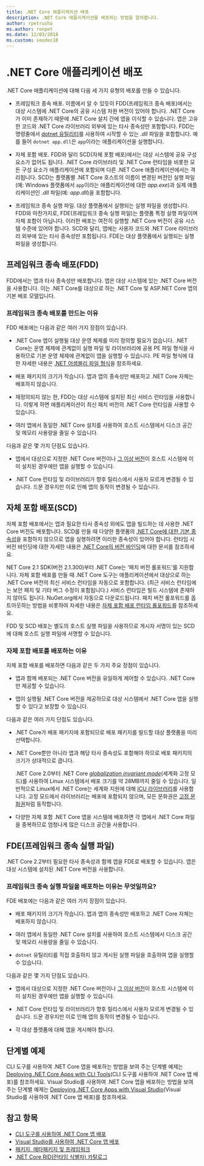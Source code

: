 ```yaml
---
title: .NET Core 애플리케이션 배포
description: .NET Core 애플리케이션을 배포하는 방법을 알아봅니다.
author: rpetrusha
ms.author: ronpet
ms.date: 12/03/2018
ms.custom: seodec18
---
```

# <a name="net-core-application-deployment"></a>.NET Core 애플리케이션 배포

.NET Core 애플리케이션에 대해 다음 세 가지 유형의 배포를 만들 수 있습니다.

- 프레임워크 종속 배포. 이름에서 알 수 있듯이 FDD(프레임워크 종속 배포)에서는 대상 시스템에 .NET Core의 공유 시스템 차원 버전이 있어야 합니다. .NET Core가 이미 존재하기 때문에 .NET Core 설치 간에 앱을 이식할 수 있습니다. 앱은 고유한 코드와 .NET Core 라이브러리 외부에 있는 타사 종속성만 포함합니다. FDD는 명령줄에서 [dotnet 유틸리티](../tools/dotnet.md)를 사용하여 시작할 수 있는 *.dll* 파일을 포함합니다. 예를 들어 `dotnet app.dll`은 `app`이라는 애플리케이션을 실행합니다.

- 자체 포함 배포. FDD와 달리 SCD(자체 포함 배포)에서는 대상 시스템에 공유 구성 요소가 없어도 됩니다. .NET Core 라이브러리 및 .NET Core 런타임을 비롯한 모든 구성 요소가 애플리케이션에 포함되며 다른 .NET Core 애플리케이션에서는 격리됩니다. SCD는 플랫폼별 .NET Core 호스트의 이름이 변경된 버전인 실행 파일(예: Windows 플랫폼에서 `app`이라는 애플리케이션에 대한 *app.exe*)과 실제 애플리케이션인 *.dll* 파일(예: *app.dll*)을 포함합니다.

- 프레임워크 종속 실행 파일. 대상 플랫폼에서 실행되는 실행 파일을 생성합니다. FDD와 마찬가지로, FDE(프레임워크 종속 실행 파일)는 플랫폼 특정 실행 파일이며 자체 포함이 아닙니다. 이러한 배포는 여전히 실행할 .NET Core 버전이 공유 시스템 수준에 있어야 합니다. SCD와 달리, 앱에는 사용자 코드와 .NET Core 라이브러리 외부에 있는 타사 종속성만 포함됩니다. FDE는 대상 플랫폼에서 실행되는 실행 파일을 생성합니다.

## <a name="framework-dependent-deployments-fdd"></a>프레임워크 종속 배포(FDD)

FDD에서는 앱과 타사 종속성만 배포합니다. 앱은 대상 시스템에 있는 .NET Core 버전을 사용합니다. 이는 .NET Core를 대상으로 하는 .NET Core 및 ASP.NET Core 앱의 기본 배포 모델입니다.

### <a name="why-create-a-framework-dependent-deployment"></a>프레임워크 종속 배포를 만드는 이유

FDD 배포에는 다음과 같은 여러 가지 장점이 있습니다.

- .NET Core 앱이 실행될 대상 운영 체제를 미리 정의할 필요가 없습니다. .NET Core는 운영 체제에 관계없이 실행 파일 및 라이브러리에 공용 PE 파일 형식을 사용하므로 기본 운영 체제에 관계없이 앱을 실행할 수 있습니다. PE 파일 형식에 대한 자세한 내용은 [.NET 어셈블리 파일 형식](../../standard/assembly-format.md)을 참조하세요.

- 배포 패키지의 크기가 작습니다. 앱과 앱의 종속성만 배포하고 .NET Core 자체는 배포하지 않습니다.

- 재정의되지 않는 한, FDD는 대상 시스템에 설치된 최신 서비스 런타임을 사용합니다. 이렇게 하면 애플리케이션이 최신 패치 버전의 .NET Core 런타임을 사용할 수 있습니다. 

- 여러 앱에서 동일한 .NET Core 설치를 사용하여 호스트 시스템에서 디스크 공간 및 메모리 사용량을 줄일 수 있습니다.

다음과 같은 몇 가지 단점도 있습니다.

- 앱에서 대상으로 지정한 .NET Core 버전이나 [그 이상 버전](../versions/selection.md#framework-dependent-apps-roll-forward)이 호스트 시스템에 이미 설치된 경우에만 앱을 실행할 수 있습니다.

- .NET Core 런타임 및 라이브러리가 향후 릴리스에서 사용자 모르게 변경될 수 있습니다. 드문 경우지만 이로 인해 앱의 동작이 변경될 수 있습니다.

## <a name="self-contained-deployments-scd"></a>자체 포함 배포(SCD)

자체 포함 배포에서는 앱과 필요한 타사 종속성 외에도 앱을 빌드하는 데 사용한 .NET Core 버전도 배포합니다. SCD를 만들 때 다양한 플랫폼의 [.NET Core에 대한 기본 종속성](https://github.com/dotnet/core/blob/master/Documentation/prereqs.md)을 포함하지 않으므로 앱을 실행하려면 이러한 종속성이 있어야 합니다. 런타임 시 버전 바인딩에 대한 자세한 내용은 [.NET Core의 버전 바인딩](../versions/selection.md)에 대한 문서를 참조하세요.

NET Core 2.1 SDK(버전 2.1.300)부터 .NET Core는 ‘패치 버전 롤포워드’를 지원합니다. 자체 포함 배포를 만들 때 .NET Core 도구는 애플리케이션에서 대상으로 하는 .NET Core 버전의 최신 서비스 런타임을 자동으로 포함합니다. (최근 서비스 런타임에는 보안 패치 및 기타 버그 수정이 포함됩니다.) 서비스 런타임은 빌드 시스템에 존재하지 않아도 됩니다. NuGet.org에서 자동으로 다운로드됩니다. 패치 버전 롤포워드를 옵트아웃하는 방법을 비롯하여 자세한 내용은 [자체 포함 배포 런타임 롤포워드](runtime-patch-selection.md)를 참조하세요.

FDD 및 SCD 배포는 별도의 호스트 실행 파일을 사용하므로 게시자 서명이 있는 SCD에 대해 호스트 실행 파일에 서명할 수 있습니다.

### <a name="why-deploy-a-self-contained-deployment"></a>자체 포함 배포를 배포하는 이유

자체 포함 배포를 배포하면 다음과 같은 두 가지 주요 장점이 있습니다.

- 앱과 함께 배포되는 .NET Core 버전을 유일하게 제어할 수 있습니다. .NET Core만 제공할 수 있습니다.

- 앱이 실행될 .NET Core 버전을 제공하므로 대상 시스템에서 .NET Core 앱을 실행할 수 있다고 보장할 수 있습니다.

다음과 같은 여러 가지 단점도 있습니다.

- .NET Core가 배포 패키지에 포함되므로 배포 패키지를 빌드할 대상 플랫폼을 미리 선택합니다.

- .NET Core뿐만 아니라 앱과 해당 타사 종속성도 포함해야 하므로 배포 패키지의 크기가 상대적으로 큽니다.

  .NET Core 2.0부터 .NET Core [*globalization invariant mode*](https://github.com/dotnet/corefx/blob/master/Documentation/architecture/globalization-invariant-mode.md)(세계화 고정 모드)를 사용하여 Linux 시스템에서 배포 크기를 약 28MB까지 줄일 수 있습니다. 일반적으로 Linux에서 .NET Core는 세계화 지원에 대해 [ICU 라이브러리](https://github.com/dotnet/docs/issues/http%22//icu-project.org)를 사용합니다. 고정 모드에서 라이브러리는 배포에 포함되지 않으며, 모든 문화권은 [고정 문화권](xref:System.Globalization.CultureInfo.InvariantCulture?displayProperty=nameWithType)처럼 동작합니다.

- 다양한 자체 포함 .NET Core 앱을 시스템에 배포하면 각 앱에서 .NET Core 파일을 중복하므로 엄청나게 많은 디스크 공간을 사용합니다.

## <a name="framework-dependent-executables-fde"></a>FDE(프레임워크 종속 실행 파일)

.NET Core 2.2부터 필요한 타사 종속성과 함께 앱을 FDE로 배포할 수 있습니다. 앱은 대상 시스템에 설치된 .NET Core 버전을 사용합니다.

### <a name="why-deploy-a-framework-dependent-executable"></a>프레임워크 종속 실행 파일을 배포하는 이유는 무엇일까요?

FDE 배포에는 다음과 같은 여러 가지 장점이 있습니다.

- 배포 패키지의 크기가 작습니다. 앱과 앱의 종속성만 배포하고 .NET Core 자체는 배포하지 않습니다.

- 여러 앱에서 동일한 .NET Core 설치를 사용하여 호스트 시스템에서 디스크 공간 및 메모리 사용량을 줄일 수 있습니다.

- `dotnet` 유틸리티를 직접 호출하지 않고 게시된 실행 파일을 호출하여 앱을 실행할 수 있습니다.

다음과 같은 몇 가지 단점도 있습니다.

- 앱에서 대상으로 지정한 .NET Core 버전이나 [그 이상 버전](../versions/selection.md#framework-dependent-apps-roll-forward)이 호스트 시스템에 이미 설치된 경우에만 앱을 실행할 수 있습니다.

- .NET Core 런타임 및 라이브러리가 향후 릴리스에서 사용자 모르게 변경될 수 있습니다. 드문 경우지만 이로 인해 앱의 동작이 변경될 수 있습니다.

- 각 대상 플랫폼에 대해 앱을 게시해야 합니다.

## <a name="step-by-step-examples"></a>단계별 예제

CLI 도구를 사용하여 .NET Core 앱을 배포하는 방법을 보여 주는 단계별 예제는 [Deploying .NET Core Apps with CLI Tools](deploy-with-cli.md)(CLI 도구를 사용하여 .NET Core 앱 배포)를 참조하세요. Visual Studio를 사용하여 .NET Core 앱을 배포하는 방법을 보여 주는 단계별 예제는 [Deploying .NET Core Apps with Visual Studio](deploy-with-vs.md)(Visual Studio를 사용하여 .NET Core 앱 배포)를 참조하세요. 

## <a name="see-also"></a>참고 항목

- [CLI 도구를 사용하여 .NET Core 앱 배포](deploy-with-cli.md)
- [Visual Studio를 사용하여 .NET Core 앱 배포](deploy-with-vs.md)
- [패키지, 메타패키지 및 프레임워크](../packages.md)
- [.NET Core RID(런타임 식별자) 카탈로그](../rid-catalog.md)
